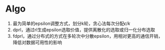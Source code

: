 # Algo

1. 最为简单的epsilon调整方式，划分k轮，贪心法每次分配$\epsilon / k$
2. dprl，通过rl生成epsilon选取价值，提供离散化的选取或归一化分布选取
3. fdprl，通过分布式的方式在多轮次中分散epsilon，用相对更高的通信开销，降低对数据可用性的影响
